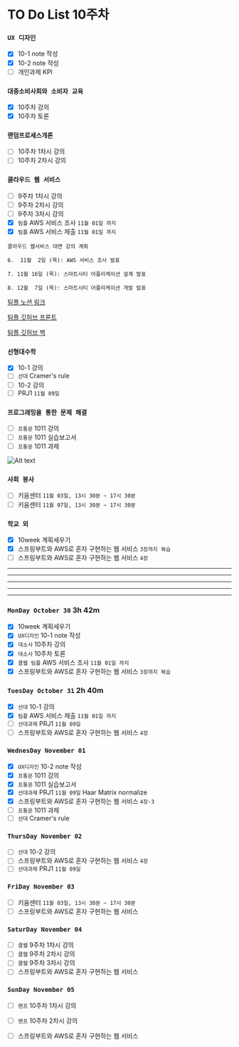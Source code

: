 # TO Do List 10주차

### `UX 디자인` 
- [x] 10-1 note 작성
- [x] 10-2 note 작성
- [ ] 개인과제 KPI

### `대중소비사회와 소비자 교육`
- [x] 10주차 강의
- [x] 10주차 토론

### `랜덤프로세스개론`
- [ ] 10주차 1차시 강의
- [ ] 10주차 2차시 강의

### `클라우드 웹 서비스`
- [ ] 9주차 1차시 강의
- [ ] 9주차 2차시 강의
- [ ] 9주차 3차시 강의
- [x] `팀플` AWS 서비스 조사 `11월 01일 까지`
- [x] `팀플` AWS 서비스 제출 `11월 01일 까지`

```
클라우드 웹서비스 대면 강의 계획

6.  11월  2일 (목): AWS 서비스 조사 발표

7. 11월 16일 (목): 스마트시티 어플리케이션 설계 발표

8. 12월  7일 (목): 스마트시티 어플리케이션 개발 발표
```

[팀플 노션 링크](https://www.notion.so/Cloud-Web-Service-Team-Project-cb7f98e2e37c43fd98b7937e0d5018c5)

[팀플 깃허브 프론트](https://github.com/woo4826/Cloud-Web-Service-SNS-web)

[팀플 깃허브 백](https://github.com/woo4826/Cloud-Web-Service-SNS-server)

### `선형대수학`
- [x] 10-1 강의
- [ ] `선대` Cramer's rule
- [ ] 10-2 강의
- [ ] PRJ1 `11월 09일`

### `프로그래밍을 통한 문제 해결`
- [ ] `프통문` 1011 강의
- [ ] `프통문` 1011 실습보고서
- [ ] `프통문` 1011 과제

![Alt text](%E1%84%91%E1%85%B3%E1%84%90%E1%85%A9%E1%86%BC%E1%84%86%E1%85%AE%E1%86%AB%E1%84%80%E1%85%A1%E1%86%BC%E1%84%8B%E1%85%B4%E1%84%80%E1%85%A8%E1%84%92%E1%85%AC%E1%86%A8%E1%84%89%E1%85%A5.png)

### `사회 봉사`
- [ ] 키움센터 `11월 03일, 13시 30분 ~ 17시 30분`
- [ ] 키움센터 `11월 07일, 13시 30분 ~ 17시 30분`

### `학교 외`
- [x] 10week 계획세우기
- [x] 스프링부트와 AWS로 혼자 구현하는 웹 서비스 `3장까지 복습`
- [ ] 스프링부트와 AWS로 혼자 구현하는 웹 서비스 `4장`

---
---
---
---
---

### `MonDay October 30` 3h 42m
- [x] 10week 계획세우기
- [x] `UX디자인` 10-1 note 작성
- [x] `대소사` 10주차 강의
- [x] `대소사` 10주차 토론
- [x] `클웹 팀플` AWS 서비스 조사 `11월 01일 까지`
- [x] 스프링부트와 AWS로 혼자 구현하는 웹 서비스 `3장까지 복습`

### `TuesDay October 31` 2h 40m
- [x] `선대` 10-1 강의
- [x] `팀플` AWS 서비스 제출 `11월 01일 까지`
- [ ] `선대과제` PRJ1 `11월 09일`
- [ ] 스프링부트와 AWS로 혼자 구현하는 웹 서비스 `4장`

### `WednesDay November 01` 
- [x] `UX디자인` 10-2 note 작성
- [x] `프통문` 1011 강의
- [x] `프통문` 1011 실습보고서
- [x] `선대과제` PRJ1 `11월 09일` Haar Matrix normalize
- [x] 스프링부트와 AWS로 혼자 구현하는 웹 서비스 `4장-3`
- [ ] `프통문` 1011 과제 
- [ ] `선대` Cramer's rule

### `ThursDay November 02` 
- [ ] `선대` 10-2 강의
- [ ] 스프링부트와 AWS로 혼자 구현하는 웹 서비스 `4장`
- [ ] `선대과제` PRJ1 `11월 09일`

### `FriDay November 03` 
- [ ] 키움센터 `11월 03일, 13시 30분 ~ 17시 30분`
- [ ] 스프링부트와 AWS로 혼자 구현하는 웹 서비스

### `SaturDay November 04` 
- [ ] `클웹` 9주차 1차시 강의
- [ ] `클웹` 9주차 2차시 강의
- [ ] `클웹` 9주차 3차시 강의
- [ ] 스프링부트와 AWS로 혼자 구현하는 웹 서비스

### `SunDay November 05` 
- [ ] `랜프` 10주차 1차시 강의
- [ ] `랜프` 10주차 2차시 강의
- [ ] 스프링부트와 AWS로 혼자 구현하는 웹 서비스


